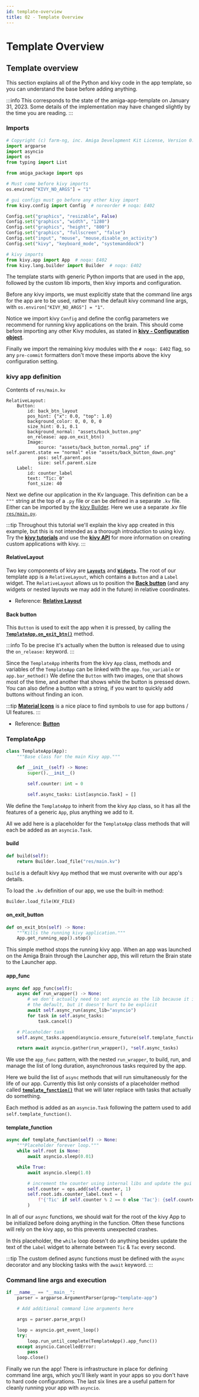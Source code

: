 ```yaml
---
id: template-overview
title: 02 - Template Overview
---
```

# Template Overview


## Template overview

This section explains all of the Python and kivy code in the app template, so you can understand the base before adding anything.

:::info
This corresponds to the state of the amiga-app-template on January 31, 2023.
Some details of the implementation may have changed slightly by the time you are reading.
:::

### Imports

```Python
# Copyright (c) farm-ng, inc. Amiga Development Kit License, Version 0.1
import argparse
import asyncio
import os
from typing import List

from amiga_package import ops

# Must come before kivy imports
os.environ["KIVY_NO_ARGS"] = "1"

# gui configs must go before any other kivy import
from kivy.config import Config  # noreorder # noqa: E402

Config.set("graphics", "resizable", False)
Config.set("graphics", "width", "1280")
Config.set("graphics", "height", "800")
Config.set("graphics", "fullscreen", "false")
Config.set("input", "mouse", "mouse,disable_on_activity")
Config.set("kivy", "keyboard_mode", "systemanddock")

# kivy imports
from kivy.app import App  # noqa: E402
from kivy.lang.builder import Builder  # noqa: E402
```

The template starts with generic Python imports that are used in the app, followed by the custom lib imports, then kivy imports and configuration.

Before any kivy imports, we must explicitly state that the command line args for the app are to be used, rather than the default kivy command line args, with `os.environ["KIVY_NO_ARGS"] = "1"`.

Notice we import kivy `Config` and define the config parameters we recommend for running kivy applications on the brain.
This should come before importing any other Kivy modules, as stated in [**kivy - Configuration object**](https://kivy.org/doc/stable/api-kivy.config.html).

Finally we import the remaining kivy modules with the `# noqa: E402` flag, so any `pre-commit` formatters don't move these imports above the kivy configuration setting.


### kivy app definition

Contents of `res/main.kv`
```
RelativeLayout:
    Button:
        id: back_btn_layout
        pos_hint: {"x": 0.0, "top": 1.0}
        background_color: 0, 0, 0, 0
        size_hint: 0.1, 0.1
        background_normal: "assets/back_button.png"
        on_release: app.on_exit_btn()
        Image:
            source: "assets/back_button_normal.png" if self.parent.state == "normal" else "assets/back_button_down.png"
            pos: self.parent.pos
            size: self.parent.size
    Label:
        id: counter_label
        text: "Tic: 0"
        font_size: 40
```

Next we define our application in the Kv language.
This definition can be a `"""` string at the top of a `.py` file or can be defined in a separate `.kv` file.
Either can be imported by the [kivy Builder](https://kivy.org/doc/stable/api-kivy.lang.builder.html).
Here we use a separate .kv file [`res/main.py`](https://github.com/farm-ng/amiga-app-template/blob/main/src/res/main.kv).

:::tip
Throughout this tutorial we'll explain the kivy app created in this example, but this is not intended as a thorough introduction to using kivy. Try the [**kivy tutorials**](https://kivy.org/doc/stable/tutorials-index.html) and use the [**kivy API**](https://kivy.org/doc/stable/api-index.html) for more information on creating custom applications with kivy.
:::


#### RelativeLayout

Two key components of kivy are [**`Layouts`**](https://kivy.org/doc/stable/gettingstarted/layouts.html#) and [**`Widgets`**](https://kivy.org/doc/stable/api-kivy.uix.html).
The root of our template app is a `RelativeLayout`, which contains a `Button` and a `Label` widget.
The `RelativeLayout` allows us to position the [**Back button**](#back-button) (and any widgets or nested layouts we may add in the future) in relative coordinates.

- Reference: [**Relative Layout**](https://kivy.org/doc/stable/api-kivy.uix.relativelayout.html)

#### Back button

This `Button` is used to exit the app when it is pressed, by calling the [**`TemplateApp.on_exit_btn()`**](#on_exit_button) method.

:::info
To be precise it's actually when the button is released due to using the `on_release:` keyword.
:::

Since the `TemplateApp` inherits from the kivy `App` class, methods and variables of the `TemplateApp` can be linked with the `app.foo_variable` or `app.bar_method()`
We define the `Button` with two images, one that shows most of the time, and another that shows while the button is pressed down.
You can also define a button with a string, if you want to quickly add buttons without finding an icon.

:::tip
[**Material Icons**](https://github.com/google/material-design-icons) is a nice place to find symbols to use for app buttons / UI features.
:::

- Reference: [**Button**](https://kivy.org/doc/stable/api-kivy.uix.button.html)



### TemplateApp

```Python
class TemplateApp(App):
    """Base class for the main Kivy app."""

    def __init__(self) -> None:
        super().__init__()

        self.counter: int = 0

        self.async_tasks: List[asyncio.Task] = []
```

We define the `TemplateApp` to inherit from the kivy `App` class, so it has all the features of a generic `App`, plus anything we add to it.

All we add here is a placeholder for the `TemplateApp` class methods that will each be added as an `asyncio.Task`.


#### build

```Python
def build(self):
    return Builder.load_file("res/main.kv")

```


`build` is a default kivy `App` method that we must overwrite with our app's details.

To load the `.kv` definition of our app, we use the built-in method:

```Python
Builder.load_file(KV_FILE)
```


#### on_exit_button

```Python
def on_exit_btn(self) -> None:
    """Kills the running kivy application."""
    App.get_running_app().stop()
```

This simple method stops the running kivy app.
When an app was launched on the Amiga Brain through the Launcher app, this will return the Brain state to the Launcher app.



#### app_func

```Python
async def app_func(self):
    async def run_wrapper() -> None:
        # we don't actually need to set asyncio as the lib because it is
        # the default, but it doesn't hurt to be explicit
        await self.async_run(async_lib="asyncio")
        for task in self.async_tasks:
            task.cancel()

    # Placeholder task
    self.async_tasks.append(asyncio.ensure_future(self.template_function()))

    return await asyncio.gather(run_wrapper(), *self.async_tasks)
```

We use the `app_func` pattern, with the nested `run_wrapper`, to build, run, and manage the list of long duration, asynchronous tasks required by the app.

Here we build the list of `async` methods that will run simultaneously for the life of our app.
Currently this list only consists of a placeholder method called [**`template_function()`**](#template_function) that we will later replace with tasks that actually do something.

Each method is added as an `asyncio.Task` following the pattern used to add `self.template_function()`.

#### template_function

```Python
async def template_function(self) -> None:
    """Placeholder forever loop."""
    while self.root is None:
        await asyncio.sleep(0.01)

    while True:
        await asyncio.sleep(1.0)

        # increment the counter using internal libs and update the gui
        self.counter = ops.add(self.counter, 1)
        self.root.ids.counter_label.text = (
            f"{'Tic' if self.counter % 2 == 0 else 'Tac'}: {self.counter}"
        )
```

In all of our `async` functions, we should wait for the root of the kivy App to be initialized before doing anything in the function.
Often these functions will rely on the kivy app, so this prevents unexpected crashes.

In this placeholder, the `while` loop doesn't do anything besides update the text of the `Label` widget to alternate between `Tic` & `Tac` every second.

:::tip
The custom defined async functions must be defined with the `async` decorator and any blocking tasks with the `await` keyword.
:::

### Command line args and execution

```Python
if __name__ == "__main__":
    parser = argparse.ArgumentParser(prog="template-app")

    # Add additional command line arguments here

    args = parser.parse_args()

    loop = asyncio.get_event_loop()
    try:
        loop.run_until_complete(TemplateApp().app_func())
    except asyncio.CancelledError:
        pass
    loop.close()
```

Finally we run the app!
There is infrastructure in place for defining command line args, which you'll likely want in your apps so you don't have to hard code configurations.
The last six lines are a useful pattern for cleanly running your app with `asyncio`.
